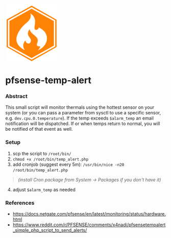 ![icon](hot_firewall.png)

# pfsense-temp-alert

### Abstract

This small script will monitor thermals using the hottest sensor on your system (or you can pass a parameter from sysctl to use a specific sensor, e.g. `dev.cpu.0.temperature`). If the temp exceeds `$alarm_temp` an email notification will be dispatched. If or when temps return to normal, you will be notified of that event as well.

### Setup

1. scp the script to `/root/bin/`
2. `chmod +x /root/bin/temp_alert.php`
3. add cronjob (suggest every 5m): `/usr/bin/nice -n20 /root/bin/temp_alert.php`
> _(install Cron package from System → Packages if you don't have it)_
4. adjust `$alarm_temp` as needed

### References

- https://docs.netgate.com/pfsense/en/latest/monitoring/status/hardware.html
- https://www.reddit.com/r/PFSENSE/comments/x4nadi/pfsensetempalert_simple_php_script_to_send_alerts/
